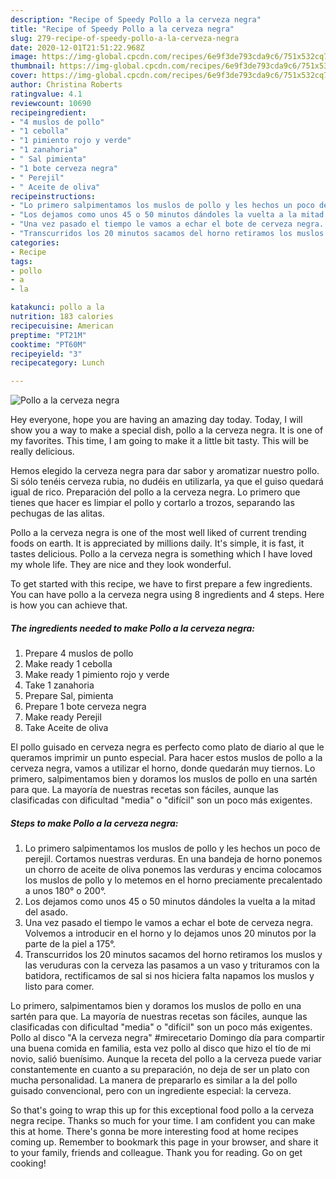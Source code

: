 ```yaml
---
description: "Recipe of Speedy Pollo a la cerveza negra"
title: "Recipe of Speedy Pollo a la cerveza negra"
slug: 279-recipe-of-speedy-pollo-a-la-cerveza-negra
date: 2020-12-01T21:51:22.968Z
image: https://img-global.cpcdn.com/recipes/6e9f3de793cda9c6/751x532cq70/pollo-a-la-cerveza-negra-foto-principal.jpg
thumbnail: https://img-global.cpcdn.com/recipes/6e9f3de793cda9c6/751x532cq70/pollo-a-la-cerveza-negra-foto-principal.jpg
cover: https://img-global.cpcdn.com/recipes/6e9f3de793cda9c6/751x532cq70/pollo-a-la-cerveza-negra-foto-principal.jpg
author: Christina Roberts
ratingvalue: 4.1
reviewcount: 10690
recipeingredient:
- "4 muslos de pollo"
- "1 cebolla"
- "1 pimiento rojo y verde"
- "1 zanahoria"
- " Sal pimienta"
- "1 bote cerveza negra"
- " Perejil"
- " Aceite de oliva"
recipeinstructions:
- "Lo primero salpimentamos los muslos de pollo y les hechos un poco de perejil. Cortamos nuestras verduras. En una bandeja de horno ponemos un chorro de aceite de oliva ponemos las verduras y encima colocamos los muslos de pollo y lo metemos en el horno preciamente precalentado a unos 180° o 200°."
- "Los dejamos como unos 45 o 50 minutos dándoles la vuelta a la mitad del asado."
- "Una vez pasado el tiempo le vamos a echar el bote de cerveza negra. Volvemos a introducir en el horno y lo dejamos unos 20 minutos por la parte de la piel a 175°."
- "Transcurridos los 20 minutos sacamos del horno retiramos los muslos y las veruduras con la cerveza las pasamos a un vaso y trituramos con la batidora, rectificamos de sal si nos hiciera falta napamos los muslos y listo para comer."
categories:
- Recipe
tags:
- pollo
- a
- la

katakunci: pollo a la 
nutrition: 183 calories
recipecuisine: American
preptime: "PT21M"
cooktime: "PT60M"
recipeyield: "3"
recipecategory: Lunch

---
```



![Pollo a la cerveza negra](https://img-global.cpcdn.com/recipes/6e9f3de793cda9c6/751x532cq70/pollo-a-la-cerveza-negra-foto-principal.jpg)

Hey everyone, hope you are having an amazing day today. Today, I will show you a way to make a special dish, pollo a la cerveza negra. It is one of my favorites. This time, I am going to make it a little bit tasty. This will be really delicious.

Hemos elegido la cerveza negra para dar sabor y aromatizar nuestro pollo. Si sólo tenéis cerveza rubia, no dudéis en utilizarla, ya que el guiso quedará igual de rico. Preparación del pollo a la cerveza negra. Lo primero que tienes que hacer es limpiar el pollo y cortarlo a trozos, separando las pechugas de las alitas.

Pollo a la cerveza negra is one of the most well liked of current trending foods on earth. It is appreciated by millions daily. It's simple, it is fast, it tastes delicious. Pollo a la cerveza negra is something which I have loved my whole life. They are nice and they look wonderful.


To get started with this recipe, we have to first prepare a few ingredients. You can have pollo a la cerveza negra using 8 ingredients and 4 steps. Here is how you can achieve that.

<!--inarticleads1-->

##### The ingredients needed to make Pollo a la cerveza negra:

1. Prepare 4 muslos de pollo
1. Make ready 1 cebolla
1. Make ready 1 pimiento rojo y verde
1. Take 1 zanahoria
1. Prepare  Sal, pimienta
1. Prepare 1 bote cerveza negra
1. Make ready  Perejil
1. Take  Aceite de oliva


El pollo guisado en cerveza negra es perfecto como plato de diario al que le queramos imprimir un punto especial. Para hacer estos muslos de pollo a la cerveza negra, vamos a utilizar el horno, donde quedarán muy tiernos. Lo primero, salpimentamos bien y doramos los muslos de pollo en una sartén para que. La mayoría de nuestras recetas son fáciles, aunque las clasificadas con dificultad &#34;media&#34; o &#34;difícil&#34; son un poco más exigentes. 

<!--inarticleads2-->

##### Steps to make Pollo a la cerveza negra:

1. Lo primero salpimentamos los muslos de pollo y les hechos un poco de perejil. Cortamos nuestras verduras. En una bandeja de horno ponemos un chorro de aceite de oliva ponemos las verduras y encima colocamos los muslos de pollo y lo metemos en el horno preciamente precalentado a unos 180° o 200°.
1. Los dejamos como unos 45 o 50 minutos dándoles la vuelta a la mitad del asado.
1. Una vez pasado el tiempo le vamos a echar el bote de cerveza negra. Volvemos a introducir en el horno y lo dejamos unos 20 minutos por la parte de la piel a 175°.
1. Transcurridos los 20 minutos sacamos del horno retiramos los muslos y las veruduras con la cerveza las pasamos a un vaso y trituramos con la batidora, rectificamos de sal si nos hiciera falta napamos los muslos y listo para comer.


Lo primero, salpimentamos bien y doramos los muslos de pollo en una sartén para que. La mayoría de nuestras recetas son fáciles, aunque las clasificadas con dificultad &#34;media&#34; o &#34;difícil&#34; son un poco más exigentes. Pollo al disco &#34;A la cerveza negra&#34; #mirecetario Domingo día para compartir una buena comida en familia, esta vez pollo al disco que hizo el tío de mi novio, salió buenísimo. Aunque la receta del pollo a la cerveza puede variar constantemente en cuanto a su preparación, no deja de ser un plato con mucha personalidad. La manera de prepararlo es similar a la del pollo guisado convencional, pero con un ingrediente especial: la cerveza. 

So that's going to wrap this up for this exceptional food pollo a la cerveza negra recipe. Thanks so much for your time. I am confident you can make this at home. There's gonna be more interesting food at home recipes coming up. Remember to bookmark this page in your browser, and share it to your family, friends and colleague. Thank you for reading. Go on get cooking!
